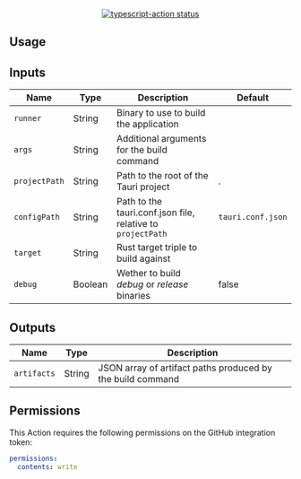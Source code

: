 <p align="center">
  <a href="https://github.com/actions/typescript-action/actions"><img alt="typescript-action status" src="https://github.com/actions/typescript-action/workflows/build-test/badge.svg"></a>
</p>

## Usage

## Inputs

| Name          | Type    | Description                                                 | Default           |
|---------------|---------|-------------------------------------------------------------|-------------------|
| `runner`      | String  | Binary to use to build the application                      |                   |
| `args`        | String  | Additional arguments for the build command                  |                   |
| `projectPath` | String  | Path to the root of the Tauri project                       | .                 |
| `configPath`  | String  | Path to the tauri.conf.json file, relative to `projectPath` | `tauri.conf.json` |
| `target`      | String  | Rust target triple to build against                         |                   |
| `debug`       | Boolean | Wether to build *debug* or *release* binaries               | false             |

## Outputs

| Name        | Type   | Description                                                |
|-------------|--------|------------------------------------------------------------|
| `artifacts` | String | JSON array of artifact paths produced by the build command |

## Permissions

This Action requires the following permissions on the GitHub integration token:

```yaml
permissions:
  contents: write
```
